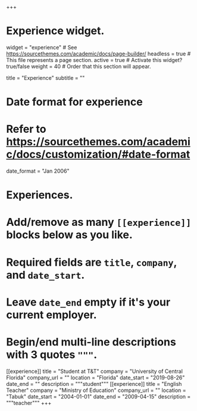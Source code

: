 +++
# Experience widget.
widget = "experience"  # See https://sourcethemes.com/academic/docs/page-builder/
headless = true  # This file represents a page section.
active = true  # Activate this widget? true/false
weight = 40  # Order that this section will appear.

title = "Experience"
subtitle = ""

# Date format for experience
#   Refer to https://sourcethemes.com/academic/docs/customization/#date-format
date_format = "Jan 2006"

# Experiences.
#   Add/remove as many `[[experience]]` blocks below as you like.
#   Required fields are `title`, `company`, and `date_start`.
#   Leave `date_end` empty if it's your current employer.
#   Begin/end multi-line descriptions with 3 quotes `"""`.
[[experience]]
  title = "Student at T&T"
  company = "University of Central Florida"
  company_url = ""
  location = "Florida"
  date_start = "2019-08-26"
  date_end = ""
  description = """student"""
  [[experience]]
    title = "English Teacher"
    company = "Ministry of Education"
    company_url = ""
    location = "Tabuk"
    date_start = "2004-01-01"
    date_end = "2009-04-15"
    description = """teacher"""
+++
